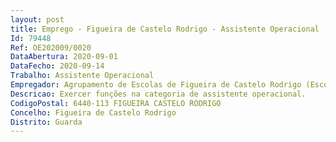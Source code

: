 ```yaml
--- 
layout: post
title: Emprego - Figueira de Castelo Rodrigo - Assistente Operacional
Id: 79448
Ref: OE202009/0020
DataAbertura: 2020-09-01
DataFecho: 2020-09-14
Trabalho: Assistente Operacional
Empregador: Agrupamento de Escolas de Figueira de Castelo Rodrigo (Escola Secundária de Figueira de Castelo Rodrigo - Sede)
Descricao: Exercer funções na categoria de assistente operacional.
CodigoPostal: 6440-113 FIGUEIRA CASTELO RODRIGO
Concelho: Figueira de Castelo Rodrigo
Distrito: Guarda
--- 
```

